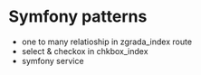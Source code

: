 Symfony patterns
================

- one to many relatioship in zgrada_index route
- select & checkox in chkbox_index
- symfony service

